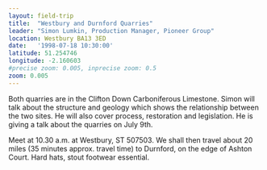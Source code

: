 ```yaml
---
layout: field-trip
title:  "Westbury and Durnford Quarries"
leader: "Simon Lumkin, Production Manager, Pioneer Group"
location: Westbury BA13 3ED
date:   '1998-07-18 10:30:00'
latitude: 51.254746
longitude: -2.160603
#precise zoom: 0.005, inprecise zoom: 0.5
zoom: 0.005
---
```

Both quarries are in the Clifton Down Carboniferous Limestone. Simon will talk about the structure and geology which shows the relationship between the two sites. He will also cover process, restoration and legislation. He is giving a talk about the quarries on July 9th.

Meet at 10.30 a.m. at Westbury, ST 507503. We shall then travel about 20 miles (35 minutes approx. travel time) to Durnford, on the edge of Ashton Court. Hard hats, stout footwear essential.